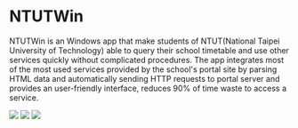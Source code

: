 # NTUTWin

NTUTWin is an Windows app that make students of NTUT(National Taipei University of Technology) able to query their school timetable and use other services quickly without complicated procedures. The app integrates most of the most used services provided by the school's portal site by parsing HTML data and automatically sending HTTP requests to portal server and provides an user-friendly interface, reduces 90% of time waste to access a service.

![](/images/image27.jpeg)
![](/images/image28.jpeg)
![](/images/image29.jpeg)